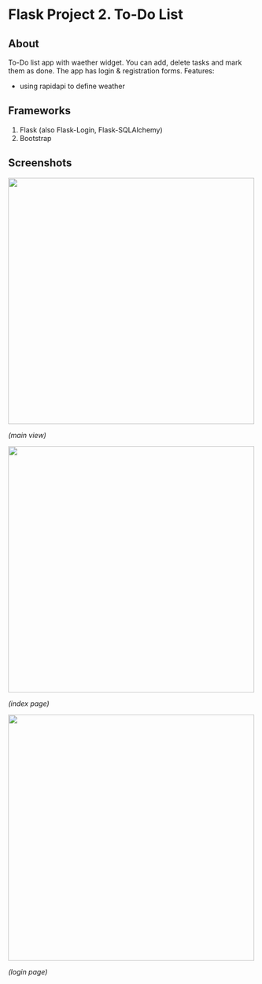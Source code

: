# Flask Project 2. To-Do List

## About
To-Do list app with waether widget.
You can add, delete tasks and mark them as done.
The app has login & registration forms.
Features:
* using rapidapi to define weather


## Frameworks
1. Flask (also Flask-Login, Flask-SQLAlchemy)
2. Bootstrap

## Screenshots
<img src="https://github.com/anbrikzone/Flask-2-Project/assets/2174324/3e0a18ca-12e0-4609-8e48-c74f776cbb00" width="500">

*(main view)*

<img src="https://github.com/anbrikzone/Flask-2-Project/assets/2174324/009decc8-557c-43a2-9380-ffe641631621" width="500">

*(index page)*

<img src="https://github.com/anbrikzone/Flask-2-Project/assets/2174324/17febdc9-b6ce-40e7-8931-b1106219004f" width="500">

*(login page)*
